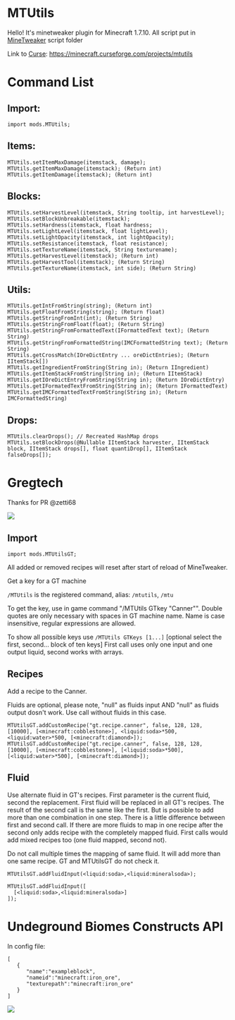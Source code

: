 # MTUtils
Hello! It's minetweaker plugin for Minecraft 1.7.10.
All script put in [MineTweaker](http://minetweaker3.powerofbytes.com/) script folder

Link to [Curse](https://minecraft.curseforge.com/projects/mtutils): https://minecraft.curseforge.com/projects/mtutils

# Command List

## Import:

```
import mods.MTUtils;
```

## Items:
```
MTUtils.setItemMaxDamage(itemstack, damage);
MTUtils.getItemMaxDamage(itemstack); (Return int)
MTUtils.getItemDamage(itemstack); (Return int)
```

## Blocks:
```
MTUtils.setHarvestLevel(itemstack, String tooltip, int harvestLevel);
MTUtils.setBlockUnbreakable(itemstack);
MTUtils.setHardness(itemstack, float hardness;
MTUtils.setLightLevel(itemstack, float lightLevel);
MTUtils.setLightOpacity(itemstack, int lightOpacity);
MTUtils.setResistance(itemstack, float resistance);
MTUtils.setTextureName(itemstack, String texturename);
MTUtils.getHarvestLevel(itemstack); (Return int)
MTUtils.getHarvestTool(itemstack); (Return String)
MTUtils.getTextureName(itemstack, int side); (Return String)
```

## Utils:
```
MTUtils.getIntFromString(string); (Return int)
MTUtils.getFloatFromString(string); (Return float)
MTUtils.getStringFromInt(int); (Return String)
MTUtils.getStringFromFloat(float); (Return String)
MTUtils.getStringFromFormattedText(IFormattedText text); (Return String)
MTUtils.getStringFromFormattedString(IMCFormattedString text); (Return String)
MTUtils.getCrossMatch(IOreDictEntry ... oreDictEntries); (Return IItemStack[])
MTUtils.getIngredientFromString(String in); (Return IIngredient)
MTUtils.getItemStackFromString(String in); (Return IItemStack)
MTUtils.getIOreDictEntryFromString(String in); (Return IOreDictEntry)
MTUtils.getIFormatedTextFromString(String in); (Return IFormattedText)
MTUtils.getIMCFormattedTextFromString(String in); (Return IMCFormattedString)
```

## Drops:
```
MTUtils.clearDrops(); // Recreated HashMap drops
MTUtils.setBlockDrops(@Nullable IItemStack harvester, IItemStack block, IItemStack drops[], float quantiDrop[], IItemStack falseDrops[]);
```

# Gregtech
Thanks for PR @zetti68

![](http://i.imgur.com/poc9kb1.png)

## Import
```
import mods.MTUtilsGT;
```

All added or removed recipes will reset after start of reload of MineTweaker.



Get a key for a GT machine

`/MTUtils` is the registered command, alias: `/mtutils`, `/mtu`

To get the key, use in game command "/MTUtils GTkey "Canner"". 
Double quotes are only necessary with spaces in GT machine name.
Name is case insensitive, regular expressions are allowed.

To show all possible keys use `/MTUtils GTKeys [1...]` [optional select the first, second... block of ten keys]
First call uses only one input and one output liquid, second works with arrays.

## Recipes

Add a recipe to the Canner.

Fluids are optional, please note, "null" as fluids input AND "null" as fluids output dosn't work. 
Use call without fluids in this case.

```
MTUtilsGT.addCustomRecipe("gt.recipe.canner", false, 128, 128, [10000], [<minecraft:cobblestone>], <liquid:soda>*500, <liquid:water>*500, [<minecraft:diamond>]);
MTUtilsGT.addCustomRecipe("gt.recipe.canner", false, 128, 128, [10000], [<minecraft:cobblestone>], [<liquid:soda>*500], [<liquid:water>*500], [<minecraft:diamond>]);
```

## Fluid

Use alternate fluid in GT's recipes. First parameter is the current fluid, second the replacement.
First fluid will be replaced in all GT's recipes.
The result of the second call is the same like the first. But is possible to add more than one combination
in one step.
There is a little difference between first and second call. If there are more fluids to map in one
recipe after the second only adds recipe with the completely mapped fluid.
First calls would add mixed recipes too (one fluid mapped, second not).

Do not call multiple times the mapping of same fluid. It will add more than one same recipe.
GT and MTUtilsGT do not check it.

```
MTUtilsGT.addFluidInput(<liquid:soda>,<liquid:mineralsoda>);

MTUtilsGT.addFluidInput([ 
  [<liquid:soda>,<liquid:mineralsoda>]
]);
```

# Undeground Biomes Constructs API
In config file:
```
[
   {
      "name":"exampleblock",
      "nameid":"minecraft:iron_ore",
      "texturepath":"minecraft:iron_ore"
   }
]
```
![](http://i.imgur.com/QZaCuNf.jpg)
